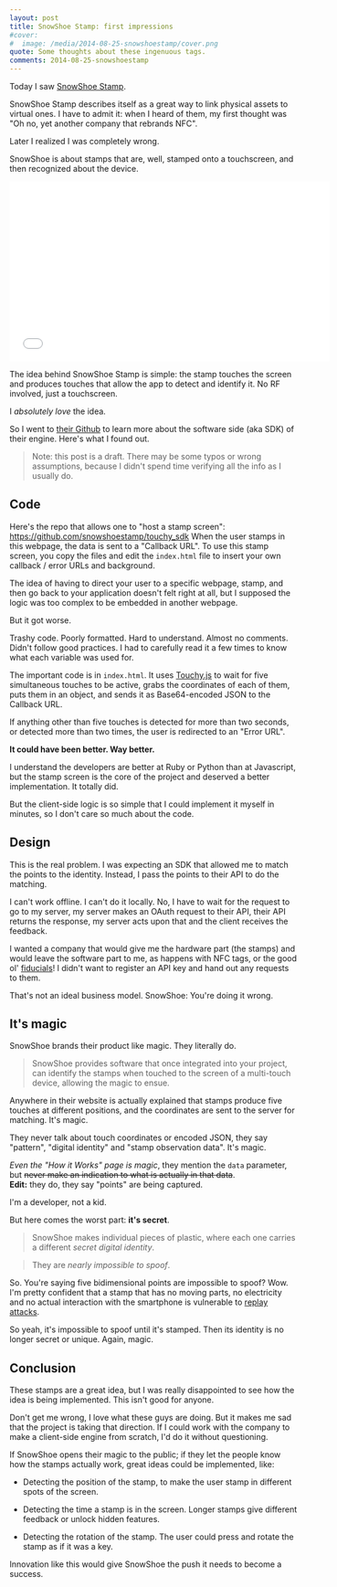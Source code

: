 ```yaml
---
layout: post
title: SnowShoe Stamp: first impressions
#cover:
#  image: /media/2014-08-25-snowshoestamp/cover.png
quote: Some thoughts about these ingenuous tags.
comments: 2014-08-25-snowshoestamp
---
```


Today I saw [SnowShoe Stamp](http://snowshoestamp.com).

SnowShoe Stamp describes itself as a great way to link physical assets to
virtual ones. I have to admit it: when I heard of them, my first thought was
"Oh no, yet another company that rebrands NFC".

Later I realized I was completely wrong.

SnowShoe is about stamps that are, well, stamped onto a touchscreen, and then
recognized about the device.

<iframe width="560" height="315" src="//www.youtube.com/embed/eoTPAoKFKDo" frameborder="0" allowfullscreen></iframe>

The idea behind SnowShoe Stamp is simple: the stamp touches the screen and
produces touches that allow the app to detect and identify it. No RF involved,
just a touchscreen.

I *absolutely love* the idea. 

So I went to [their Github](https://github.com/snowshoestamp) to learn more
about the software side (aka SDK) of their engine. Here's what I found out.

> Note: this post is a draft. There may be some typos or wrong assumptions,
> because I didn't spend time verifying all the info as I usually do.


## Code

Here's the repo that allows one to "host a stamp screen": https://github.com/snowshoestamp/touchy_sdk
When the user stamps in this webpage, the data is sent to a "Callback URL".
To use this stamp screen, you copy the files and edit the `index.html` file to
insert your own callback / error URLs and background.

The idea of having to direct your user to a specific webpage, stamp, and then
go back to your application doesn't felt right at all, but I supposed the logic
was too complex to be embedded in another webpage.

But it got worse.

Trashy code. Poorly formatted. Hard to understand. Almost no comments. Didn't 
follow good practices. I had to carefully read it a few times to know what each
variable was used for.

The important code is in `index.html`. It uses [Touchy.js](http://touchyjs.org)
to wait for five simultaneous touches to be active, grabs the coordinates of
each of them, puts them in an object, and sends it as Base64-encoded JSON to
the Callback URL.

If anything other than five touches is detected for more than two seconds, or
detected more than two times, the user is redirected to an "Error URL".

**It could have been better. Way better.**

I understand the developers are better at Ruby or Python than at Javascript,
but the stamp screen is the core of the project and deserved a better
implementation. It totally did.

But the client-side logic is so simple that I could implement it myself in
minutes, so I don't care so much about the code.


## Design

This is the real problem. I was expecting an SDK that allowed me to match
the points to the identity. Instead, I pass the points to their API to do the matching.

I can't work offline. I can't do it locally. No, I have to wait for the request
to go to my server, my server makes an OAuth request to their API, their API
returns the response, my server acts upon that and the client receives the
feedback.

I wanted a company that would give me the hardware part (the stamps) and would
leave the software part to me, as happens with NFC tags, or the good ol'
[fiducials](https://en.wikipedia.org/wiki/Fiducial_marker)! I didn't want to
register an API key and hand out any requests to them.

That's not an ideal business model. SnowShoe: You're doing it wrong.


## It's magic

SnowShoe brands their product like magic. They literally do.

> SnowShoe provides software that once integrated into your project, can identify the stamps when touched to the screen of a multi-touch device, allowing the magic to ensue.

Anywhere in their website is actually explained that stamps produce five touches at
different positions, and the coordinates are sent to the server for matching.
It's magic.

They never talk about touch coordinates or encoded JSON, they say "pattern",
"digital identity" and "stamp observation data". It's magic.

*Even the "How it Works" page is magic*, they mention the `data` parameter, but
~~never make an indication to what is actually in that data~~.  
**Edit:** they do, they say "points" are being captured.

I'm a developer, not a kid.

But here comes the worst part: **it's secret**.

> SnowShoe makes individual pieces of plastic, where each one carries a different *secret digital identity*.

> They are *nearly impossible to spoof*.

So. You're saying five bidimensional points are impossible to spoof? Wow.
I'm pretty confident that a stamp that has no moving parts, no electricity and
no actual interaction with the smartphone is vulnerable to [replay 
attacks](https://en.wikipedia.org/wiki/Replay_attack).

So yeah, it's impossible to spoof until it's stamped. Then its identity is no
longer secret or unique. Again, magic.


## Conclusion

These stamps are a great idea, but I was really disappointed to see how the idea
is being implemented. This isn't good for anyone.

Don't get me wrong, I love what these guys are doing. But it makes me sad that
the project is taking that direction. If I could work with the company to make
a client-side engine from scratch, I'd do it without questioning.

If SnowShoe opens their magic to the public; if they let the people know how the
stamps actually work, great ideas could be implemented, like:

 * Detecting the position of the stamp, to make the user stamp in different
   spots of the screen.

 * Detecting the time a stamp is in the screen. Longer stamps give different
   feedback or unlock hidden features.

 * Detecting the rotation of the stamp. The user could press and rotate the
   stamp as if it was a key.

Innovation like this would give SnowShoe the push it needs to become a success.
